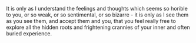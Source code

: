 It is only as I understand the feelings and thoughts which seems so horible to you, or so weak, or so sentimental, or so bizarre - it is only as I see them as you see them, and accept them and you, that you feel really free to explore all the hidden roots and frightening crannies of your inner and often buried experience. 